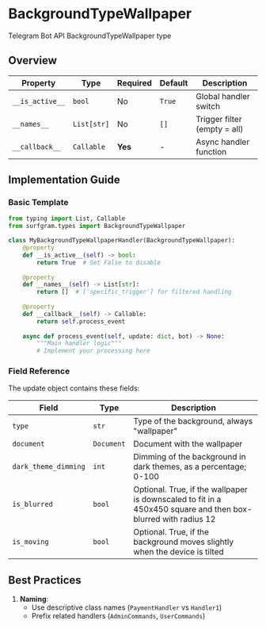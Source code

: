 # BackgroundTypeWallpaper

Telegram Bot API BackgroundTypeWallpaper type

## Overview

| Property        | Type               | Required | Default | Description                              |
|-----------------|--------------------|----------|---------|------------------------------------------|
| `__is_active__` | `bool`             | No       | `True`  | Global handler switch                   |
| `__names__`     | `List[str]`        | No       | `[]`    | Trigger filter (empty = all)            |
| `__callback__`  | `Callable`         | **Yes**  | -       | Async handler function                  |

## Implementation Guide

### Basic Template

```python
from typing import List, Callable
from surfgram.types import BackgroundTypeWallpaper

class MyBackgroundTypeWallpaperHandler(BackgroundTypeWallpaper):    
    @property
    def __is_active__(self) -> bool:
        return True  # Set False to disable
        
    @property
    def __names__(self) -> List[str]:
        return []  # ['specific_trigger'] for filtered handling
        
    @property
    def __callback__(self) -> Callable:
        return self.process_event
        
    async def process_event(self, update: dict, bot) -> None:
        """Main handler logic"""
        # Implement your processing here
```

### Field Reference

The update object contains these fields:

| Field          | Type              | Description                     |
|----------------|-------------------|---------------------------------|
| `type` | `str` | Type of the background, always "wallpaper" |
| `document` | `Document` | Document with the wallpaper |
| `dark_theme_dimming` | `int` | Dimming of the background in dark themes, as a percentage; 0-100 |
| `is_blurred` | `bool` | Optional. True, if the wallpaper is downscaled to fit in a 450x450 square and then box-blurred with radius 12 |
| `is_moving` | `bool` | Optional. True, if the background moves slightly when the device is tilted |

## Best Practices

1. **Naming**: 
   - Use descriptive class names (`PaymentHandler` vs `Handler1`)
   - Prefix related handlers (`AdminCommands`, `UserCommands`)
